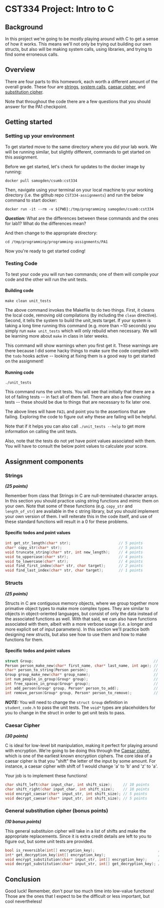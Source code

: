 # CST334 Project: Intro to C

## Background

In this project we're going to be mostly playing around with C to get a sense of how it works.
This means we'll not only be trying out building our own structs, but also will be making system calls, using libraries, and trying to find some erroneous calls.

## Overview

There are four parts to this homework, each worth a different amount of the overall grade.
These four are [strings](#strings), [system calls](#system-calls), [caesar cipher](#caesar-cipher), and [substitution cipher](#general-substitution-cipher-bonus-points).

Note that throughout the code there are a few questions that you should answer for the PA1 checkpoint.

## Getting started

### Setting up your environment

To get started move to the same directory where you did your lab work.
We will be running similar, but slightly different, commands to get started on this assignment.

Before we get started, let's check for updates to the docker image by running:
```shell
docker pull samogden/csumb:cst334
```

Then, navigate using your terminal on your local machine to your working directory (i.e. the github repo `CST334-assignments`) and run the below command to start docker:
```shell
docker run -it --rm -v ${PWD}:/tmp/programming samogden/csumb:cst334
```

***Question:*** What are the differences between these commands and the ones for lab1?  What do the differences mean?

And then change to the appropriate directory:
```shell
cd /tmp/programming/programming-assignments/PA1
```

Now you're ready to get started coding!


### Testing Code

To test your code you will run two commands; one of them will compile your code and the other will run the unit tests.

#### Building code

```shell
make clean unit_tests
```
The above command invokes the Makefile to do two things.
First, it cleans the local code, removing old compilations (by including the `clean` directive).
Second, it tells the system to build the unit_tests target.
If your system is taking a long time running this command (e.g. more than ~10 seconds) you simply run `make unit_tests` which will only rebuild when necessary.
We will be learning more about `make` in class in later weeks.

This command will show warnings when you first get it.
These warnings are there because I did some hacky things to make sure the code compiled with the `todo` hooks active -- looking at fixing them is a good way to get started on the assignment!

#### Running code

```shell
./unit_tests
```

This command runs the unit tests.
You will see that initially that there are a lot of failing tests -- in fact all of them fail.
There are also a few crashing tests -- these should be due to things that are necessary to fix later one.

The above lines will have `FAIL` and point you to the assertions that are failing.
Exploring the code to figure out _why_ these are failing will be helpful.

Note that if it helps you can also call `./unit_tests --help` to get more information on calling the unit tests.

Also, note that the tests do not yet have point values associated with them.
You will have to consult the below point values to calculate your score.

## Assignment components


### Strings 
***(25 points)***

Remember from class that Strings in C are null-terminated character arrays.
In this section you should practice using string functions and mimic them on your own.
Note that some of these functions (e.g. `copy_str` and `length_of_str`) are available in the c string library, but you should implement your own version of them.
I will reiterate this in the code itself, and use of these standard functions will result in a 0 for these problems.

#### Specific todos and point values

```c
int get_str_length(char* str);                      // 5 points
char* copy_str(char* str);                          // 5 points
void truncate_string(char* str, int new_length);    // 4 points
void to_uppercase(char* str);                       // 4 points
void to_lowercase(char* str);                       // 4 points
void find_first_index(char* str, char target);      // 2 points
void find_last_index(char* str, char target);       // 1 points
```

### Structs 
***(25 points)***

Structs in C are contiguous memory objects, where we group together more primative object types to make more complex types.
They are similar to objects in object-oriented languages, but consist of only the data instead of the associated functions as well.
With that said, we can also have functions associated with them, albeit with a more verbose usage (i.e. a longer and more explicit set of input parameters).
In this section we'll practice both designing new structs, but also see how to use them and how to make functions for them.

#### Specific todos and point values

```c
struct Group;                                                       // 5 points
Person person_make_new(char* first_name, char* last_name, int age); // 4 points
char* person_to_string(Person person);                              // 2 points
Group group_make_new(char* group_name);                             // 3 points
int num_people_in_group(Group* group);                              // 2 points
int free_spaces_in_group(Group* group);                             // 4 points
int add_person(Group* group, Person* person_to_add);                // 4 points
int remove_person(Group* group, Person* person_to_remove);          // 1 point
```

***NOTE:***
You will need to change the `struct Group` definition in `student_code.h` to pass the unit tests.
The `void*` types are placeholders for you to change in the struct in order to get unit tests to pass.

### Caesar Cipher
***(30 points)***

C is ideal for low-level bit manipulation, making it perfect for playing around with encryption.
We're going to be doing this through the [Caesar cipher](https://en.wikipedia.org/wiki/Caesar_cipher), which is one of the earliest known encryption ciphers.
The core idea of a caesar cipher is that you "shift" the letter of the input by some amount.
For instance, a caesar cipher with shift of 1 would change 'a' to 'b' and 'z' to 'a'.

Your job is to implement these functions!

```c
char shift_left(char input_char, int shift_size);     // 10 points
char shift_right(char input_char, int shift_size);    // 10 points
void encrypt_caesar(char* input_str, int shift_size); // 5 points
void decrypt_caesar(char* input_str, int shift_size); // 5 points
```

### General substitution cipher (bonus points)
***(10 bonus points)***

This general substituion cipher will take in a list of shifts and make the appropriate replacements.
Since it is extra credit details are left to you to figure out, but some unit tests are provided.

```c
bool is_reversible(int[] encryption_key);                             // 4 points
int* get_decryption_key(int[] encryption_key);                        // 4 points
void encrypt_substitution(char* input_str, int[] encryption_key);     // 1 point
void decrypt_substitution(char* input_str, int[] get_decryption_key); // 1 point

```



## Conclusion

Good luck!
Remember, don't pour too much time into low-value functions!
Those are the ones that I expect to be the difficult or less important, but cool nevertheless!
